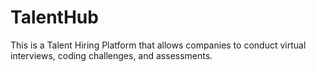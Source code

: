 # TalentHub
This is a Talent Hiring Platform that allows companies to conduct virtual interviews, coding challenges, and assessments.
